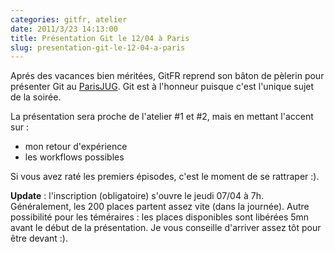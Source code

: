 ```yaml
---
categories: gitfr, atelier
date: 2011/3/23 14:13:00
title: Présentation Git le 12/04 à Paris
slug: presentation-git-le-12-04-a-paris
---
```


Aprés des vacances bien méritées, GitFR reprend son bâton de pèlerin pour présenter Git au [ParisJUG](http://www.parisjug.org/xwiki/bin/view/Meeting/20110412). Git est à l'honneur puisque c'est l'unique sujet de la soirée.

La présentation sera proche de l'atelier #1 et #2, mais en mettant l'accent sur :

* mon retour d'expérience 
* les workflows possibles

Si vous avez raté les premiers épisodes, c'est le moment de se rattraper :).

**Update** : l'inscription (obligatoire) s'ouvre le jeudi 07/04 à 7h. Généralement, les 200 places partent assez vite (dans la journée). Autre possibilité pour les téméraires : les places disponibles sont libérées 5mn avant le début de la présentation. Je vous conseille d'arriver assez tôt pour être devant :).
